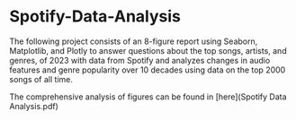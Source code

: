 # Spotify-Data-Analysis
The following project consists of an 8-figure report using Seaborn, Matplotlib, and Plotly to answer questions about the top songs, artists, and genres, of 2023 with data from Spotify and analyzes changes in audio features and genre popularity over 10 decades using data on the top 2000 songs of all time. 


The comprehensive analysis of figures can be found in [here](Spotify Data Analysis.pdf)
